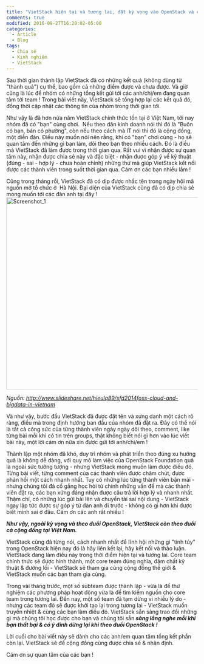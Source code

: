 ```yaml
---
title: "VietStack hiện tại và tương lai, đặt kỳ vọng vào OpenStack và cộng đồng."
comments: true
modified: 2016-09-27T16:20:02-05:00
categories: 
  - Article
  - Blog
tags: 
  - Chia sẻ
  - Kinh nghiệm
  - VietStack
---
```

Sau thời gian thành lập VietStack đã có những kết quả (không dùng từ "thành quả") cụ thể, bao gồm cả những điểm được và chưa được. Và giờ cũng là lúc để nhóm có những tổng kết gửi tới các anh/chị/em đang quan tâm tới team ! Trong bài viết này, VietStack sẽ tổng hợp lại các kết quả đó, đồng thời cập nhật các thông tin của nhóm trong thời gian tới.<!--more-->

Như vậy là đã hơn nửa năm VietStack chính thức tồn tại ở Việt Nam, tới nay nhóm đã có "bạn" cùng chơi.  Nếu theo dân kinh doanh nói thì đó là "Buôn có bạn, bán có phường", còn nếu theo cách mà IT nói thì đó là cộng đồng, một diễn đàn. Điều này muốn nói nên rằng, khi có "bạn" chơi cùng - họ sẽ quan tâm đến những gì bạn làm, dõi theo bạn theo nhiều cách. Đó là điều mà VietStack đã làm được trong thời gian qua. Rất vui vì nhận được sự quan tâm này, nhận được chia sẻ này và đặc biệt - nhận được góp ý về kỹ thuật (đúng - sai - hợp lý - chưa hoàn chỉnh) những thứ mà giúp VietStack kết nối được các thành viên trong suốt thời gian qua. Cám ơn các bạn nhiều lắm !

Cũng trong tháng rồi, VietStack đã có dịp được nhắc tên trong ngày hội mã nguồn mở tổ chức ở  Hà Nội. Đại diện của VietStack cũng đã có dịp chia sẻ mong muốn tới các đàn anh tại đây !
<a href="https://vietstack.files.wordpress.com/2014/09/screenshot_1.png"><img class="aligncenter size-large wp-image-313" src="http://vietstack.files.wordpress.com/2014/09/screenshot_1.png?w=630" alt="Screenshot_1" width="630" height="506" /></a>

<em>Nguồn: http://www.slideshare.net/hieulq89/sfd2014foss-cloud-and-bigdata-in-vietnam</em>

Và như vậy, bước đầu VietStack đã được đặt tên và xưng danh một cách rõ ràng, điều mà trong định hướng ban đầu của nhóm đã đặt ra. Đây có thể nói là tất cả công sức của từng thành viên ngày ngày dõi theo, comment, like từng bài mỗi khi có tin trên groups, thật không biết nói gì hơn vào lúc viết bài này, một lời cảm ơn nữa xin được gửi tới anh/chi/em !

Thành lập một nhóm đã khó, duy trì nhóm và phát triển theo đúng xu hướng quả là không dễ dàng, với quy mô làm việc của OpenStack Foundation quả là ngoài sức tưởng tượng - nhưng VietStack mong muốn làm được điều đó. Từng bài viết, từng comment của các thành viên được chăm chút, được phản hồi một cách nhanh nhất. Tuy có những lúc từng thành viên bận mải - nhưng chúng tôi đã cố gắng học hỏi từ chính những vấn đề mà các thành viên đặt ra, các bạn xứng đáng nhận được câu trả lời hợp lý và nhanh nhất. Thậm chí, có những lúc gửi bài lên và chuyển tải sai nội dung - VietStack ngay lập tức được sự góp ý từ đàn anh đi trước - không có gì hơn khi được biết mình sai ở đâu. Cám ơn các anh rất nhiều !

<em><strong>Như vậy, ngoài kỳ vọng và theo đuổi OpenStack, VietStack còn theo đuổi cả cộng đồng tại Việt Nam. </strong></em>

VietStack cũng đã từng nói, cách nhanh nhất để lĩnh hội những gì "tinh túy" trong OpenStack hiện nay đó là hãy liên kết lại, hãy kết nối và thảo luận. VietStack đang làm điều này trong thời điểm hiện tại và tương lai. Core team chính thức sẽ được hình thành, một core team đúng nghĩa, đậm chất kỹ thuật &amp; đường lối - VietStack sẽ tham gia cùng cộng đồng thế giới &amp; VietStack muốn các bạn tham gia cùng.

Trong vài tháng trước, một số subteam được thành lập - vừa là để thử nghiệm các phương pháp hoạt động vừa là để tìm kiếm nguồn cho core team trong tương lai. Đến nay, một số team đã tạm dừng vì nhiều lý do - nhưng các team đó sẽ được khởi tạo lại trong tương lai - VietStack muốn truyền nhiệt &amp; cùng các bạn làm điều đó. VietStack sẵn sàng trao đổi những gì mà chúng tôi học được cho bạn và chúng tôi sẵn<strong><em> sàng lắng nghe mỗi khi bạn thất bại &amp; có ý đinh dừng lại khi theo đuổi OpenStack !</em></strong>

Lời cuối cho bài viết này sẽ dành cho các anh/em quan tâm tổng kết phần còn lại. VietStack sẽ để cộng đồng cùng được chia sẻ &amp; nhận định.

Cám ơn sự quan tâm của các bạn !

